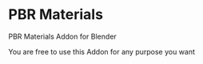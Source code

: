 # PBR Materials
PBR Materials Addon for Blender

You are free to use this Addon for any purpose you want
